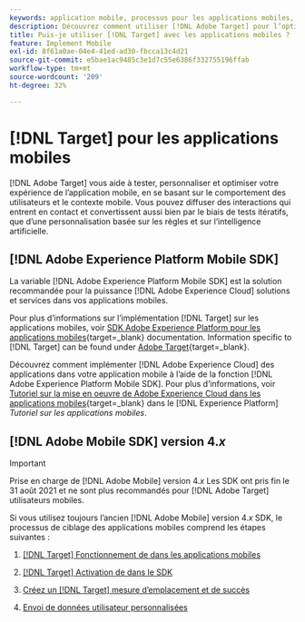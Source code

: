 ```yaml
---
keywords: application mobile, processus pour les applications mobiles, cibler une application mobile, emplacements cibles des applications mobiles, mesures de succès des applications mobiles
description: Découvrez comment utiliser [!DNL Adobe Target] pour l’optimisation et la personnalisation des applications mobiles, avec des tests itératifs et une personnalisation basée sur des règles et optimisée par l’IA.
title: Puis-je utiliser [!DNL Target] avec les applications mobiles ?
feature: Implement Mobile
exl-id: 8f61a0ae-04e4-41ed-ad30-fbcca13c4d21
source-git-commit: e5bae1ac9485c3e1d7c55e6386f332755196ffab
workflow-type: tm+mt
source-wordcount: '209'
ht-degree: 32%

---
```


# [!DNL Target] pour les applications mobiles

[!DNL Adobe Target] vous aide à tester, personnaliser et optimiser votre expérience de l’application mobile, en se basant sur le comportement des utilisateurs et le contexte mobile. Vous pouvez diffuser des interactions qui entrent en contact et convertissent aussi bien par le biais de tests itératifs, que d’une personnalisation basée sur les règles et sur l’intelligence artificielle.

## [!DNL Adobe Experience Platform Mobile SDK]

La variable [!DNL Adobe Experience Platform Mobile SDK] est la solution recommandée pour la puissance [!DNL Adobe Experience Cloud] solutions et services dans vos applications mobiles.

Pour plus d’informations sur l’implémentation [!DNL Target] sur les applications mobiles, voir [SDK Adobe Experience Platform pour les applications mobiles](https://developer.adobe.com/client-sdks/documentation/){target=_blank} documentation. Information specific to [!DNL Target] can be found under [Adobe Target](https://developer.adobe.com/client-sdks/documentation/adobe-target/){target=_blank}.

Découvrez comment implémenter [!DNL Adobe Experience Cloud] des applications dans votre application mobile à l’aide de la fonction [!DNL Adobe Experience Platform Mobile SDK]. Pour plus d’informations, voir [Tutoriel sur la mise en oeuvre de Adobe Experience Cloud dans les applications mobiles](https://experienceleague.adobe.com/docs/platform-learn/implement-mobile-sdk/overview.html?lang=fr){target=_blank} dans le [!DNL Experience Platform] *Tutoriel sur les applications mobiles*.

## [!DNL Adobe Mobile SDK] version 4.*x*

>[!IMPORTANT]
>
>Prise en charge de [!DNL Adobe Mobile] version 4.*x* Les SDK ont pris fin le 31 août 2021 et ne sont plus recommandés pour [!DNL Adobe Target] utilisateurs mobiles.
>
>Si vous utilisez toujours l’ancien [!DNL Adobe Mobile] version 4.*x* SDK, le processus de ciblage des applications mobiles comprend les étapes suivantes :
>
>1. [ [!DNL Target] Fonctionnement de dans les applications mobiles](/help/dev/implement/mobile/how-target-works-mobile-apps.md)
>1. [ [!DNL Target] Activation de dans le SDK](/help/dev/implement/mobile/enable-target-in-sdk.md)
>
>1. [Créez un [!DNL Target] mesure d’emplacement et de succès](/help/dev/implement/mobile/mobile-create-location-and-metric.md)
>
>1. [Envoi de données utilisateur personnalisées](/help/dev/implement/mobile/mobile-custom-user-data.md)
